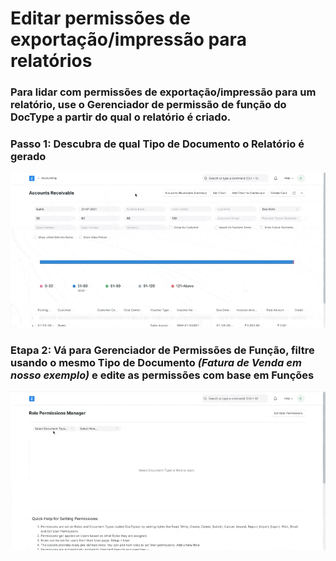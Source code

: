 # Editar permissões de exportação/impressão para relatórios


### Para lidar com permissões de exportação/impressão para um relatório, use o Gerenciador de permissão de função do DocType a partir do qual o relatório é criado.

### Passo 1: Descubra de qual Tipo de Documento o Relatório é gerado

  


![](/files/rcDRhRG.gif)

  


### Etapa 2: Vá para Gerenciador de Permissões de Função, filtre usando o mesmo Tipo de Documento *(Fatura de Venda em nosso exemplo)* e edite as permissões com base em Funções

  


![](/files/mqBtoqD.gif)